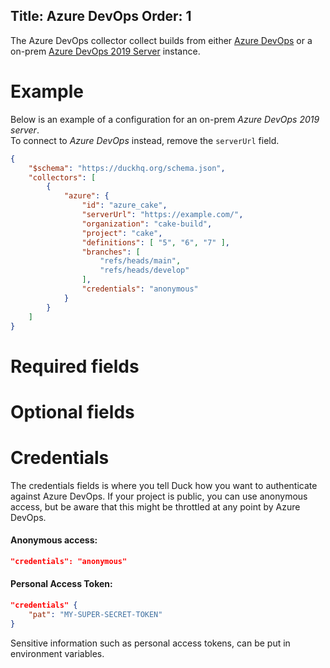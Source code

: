 Title: Azure DevOps
Order: 1
---

The Azure DevOps collector collect builds from either 
[Azure DevOps](https://azure.microsoft.com/en-us/services/devops/) or a on-prem 
[Azure DevOps 2019 Server](https://azure.microsoft.com/en-us/services/devops/server/) instance.

# Example

Below is an example of a configuration for an on-prem *Azure DevOps 2019 server*.  
To connect to *Azure DevOps* instead, remove the `serverUrl` field.

```json
{
    "$schema": "https://duckhq.org/schema.json",
    "collectors": [
        {
            "azure": {
                "id": "azure_cake",
                "serverUrl": "https://example.com/",
                "organization": "cake-build",
                "project": "cake",
                "definitions": [ "5", "6", "7" ],
                "branches": [
                    "refs/heads/main",
                    "refs/heads/develop"
                ],
                "credentials": "anonymous"
            }
        }
    ]
}
```

# Required fields

<?# JsonSchema type=AzureDevOpsConfiguration required=true credentialsType=AzureDevOpsCredentials /?>

# Optional fields

<?# JsonSchema type=AzureDevOpsConfiguration required=false /?>

# Credentials

The credentials fields is where you tell Duck how you want to authenticate
against Azure DevOps. If your project is public, you can use anonymous access,
but be aware that this might be throttled at any point by Azure DevOps.

#### Anonymous access:

```json
"credentials": "anonymous"
```

#### Personal Access Token:

```json
"credentials" {
    "pat": "MY-SUPER-SECRET-TOKEN"
}
```

<div class="alert alert-info" role="alert">
  <i class="fad fa-info-circle icon-web"></i> Sensitive information such as 
  personal access tokens, can be put in environment variables.
</div>